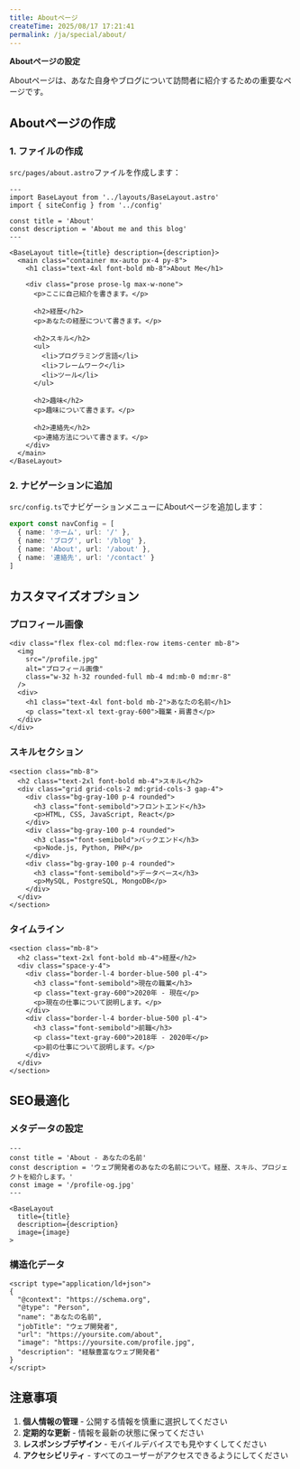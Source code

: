 ```yaml
---
title: Aboutページ
createTime: 2025/08/17 17:21:41
permalink: /ja/special/about/
---
```


**Aboutページの設定**

Aboutページは、あなた自身やブログについて訪問者に紹介するための重要なページです。

## Aboutページの作成

### 1. ファイルの作成

`src/pages/about.astro`ファイルを作成します：

```astro
---
import BaseLayout from '../layouts/BaseLayout.astro'
import { siteConfig } from '../config'

const title = 'About'
const description = 'About me and this blog'
---

<BaseLayout title={title} description={description}>
  <main class="container mx-auto px-4 py-8">
    <h1 class="text-4xl font-bold mb-8">About Me</h1>
    
    <div class="prose prose-lg max-w-none">
      <p>ここに自己紹介を書きます。</p>
      
      <h2>経歴</h2>
      <p>あなたの経歴について書きます。</p>
      
      <h2>スキル</h2>
      <ul>
        <li>プログラミング言語</li>
        <li>フレームワーク</li>
        <li>ツール</li>
      </ul>
      
      <h2>趣味</h2>
      <p>趣味について書きます。</p>
      
      <h2>連絡先</h2>
      <p>連絡方法について書きます。</p>
    </div>
  </main>
</BaseLayout>
```

### 2. ナビゲーションに追加

`src/config.ts`でナビゲーションメニューにAboutページを追加します：

```typescript
export const navConfig = [
  { name: 'ホーム', url: '/' },
  { name: 'ブログ', url: '/blog' },
  { name: 'About', url: '/about' },
  { name: '連絡先', url: '/contact' }
]
```

## カスタマイズオプション

### プロフィール画像

```astro
<div class="flex flex-col md:flex-row items-center mb-8">
  <img 
    src="/profile.jpg" 
    alt="プロフィール画像" 
    class="w-32 h-32 rounded-full mb-4 md:mb-0 md:mr-8"
  />
  <div>
    <h1 class="text-4xl font-bold mb-2">あなたの名前</h1>
    <p class="text-xl text-gray-600">職業・肩書き</p>
  </div>
</div>
```

### スキルセクション

```astro
<section class="mb-8">
  <h2 class="text-2xl font-bold mb-4">スキル</h2>
  <div class="grid grid-cols-2 md:grid-cols-3 gap-4">
    <div class="bg-gray-100 p-4 rounded">
      <h3 class="font-semibold">フロントエンド</h3>
      <p>HTML, CSS, JavaScript, React</p>
    </div>
    <div class="bg-gray-100 p-4 rounded">
      <h3 class="font-semibold">バックエンド</h3>
      <p>Node.js, Python, PHP</p>
    </div>
    <div class="bg-gray-100 p-4 rounded">
      <h3 class="font-semibold">データベース</h3>
      <p>MySQL, PostgreSQL, MongoDB</p>
    </div>
  </div>
</section>
```

### タイムライン

```astro
<section class="mb-8">
  <h2 class="text-2xl font-bold mb-4">経歴</h2>
  <div class="space-y-4">
    <div class="border-l-4 border-blue-500 pl-4">
      <h3 class="font-semibold">現在の職業</h3>
      <p class="text-gray-600">2020年 - 現在</p>
      <p>現在の仕事について説明します。</p>
    </div>
    <div class="border-l-4 border-blue-500 pl-4">
      <h3 class="font-semibold">前職</h3>
      <p class="text-gray-600">2018年 - 2020年</p>
      <p>前の仕事について説明します。</p>
    </div>
  </div>
</section>
```

## SEO最適化

### メタデータの設定

```astro
---
const title = 'About - あなたの名前'
const description = 'ウェブ開発者のあなたの名前について。経歴、スキル、プロジェクトを紹介します。'
const image = '/profile-og.jpg'
---

<BaseLayout 
  title={title} 
  description={description}
  image={image}
>
```

### 構造化データ

```astro
<script type="application/ld+json">
{
  "@context": "https://schema.org",
  "@type": "Person",
  "name": "あなたの名前",
  "jobTitle": "ウェブ開発者",
  "url": "https://yoursite.com/about",
  "image": "https://yoursite.com/profile.jpg",
  "description": "経験豊富なウェブ開発者"
}
</script>
```

## 注意事項

1. **個人情報の管理** - 公開する情報を慎重に選択してください
2. **定期的な更新** - 情報を最新の状態に保ってください
3. **レスポンシブデザイン** - モバイルデバイスでも見やすくしてください
4. **アクセシビリティ** - すべてのユーザーがアクセスできるようにしてください